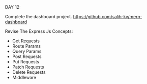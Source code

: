 DAY 12:

Complete the dashboard project.
https://github.com/salih-kv/mern-dashboard

Revise The Express Js Concepts:

- Get Requests
- Route Params
- Query Params
- Post Requests
- Put Requests
- Patch Requests
- Delete Requests
- Middleware

